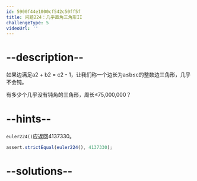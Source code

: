 ```yaml
---
id: 5900f44e1000cf542c50ff5f
title: 问题224：几乎直角三角形II
challengeType: 5
videoUrl: ''
---
```


# --description--

如果边满足a2 + b2 = c2 - 1，让我们称一个边长为a≤b≤c的整数边三角形，几乎不会钝。

有多少个几乎没有钝角的三角形，周长≤75,000,000？

# --hints--

`euler224()`应返回4137330。

```js
assert.strictEqual(euler224(), 4137330);
```

# --solutions--


